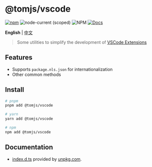 # @tomjs/vscode

[![npm](https://img.shields.io/npm/v/@tomjs/vscode)](https://www.npmjs.com/package/@tomjs/vscode) ![node-current (scoped)](https://img.shields.io/node/v/@tomjs/vscode) ![NPM](https://img.shields.io/npm/l/@tomjs/vscode) [![Docs](https://raw.githubusercontent.com/tomjs/assets/main/npm/api.svg)](https://www.unpkg.com/browse/@tomjs/vscode/dist/index.d.ts)

**English** | [中文](./README.zh_CN.md)

> Some utilities to simplify the development of [VSCode Extensions](https://marketplace.visualstudio.com/VSCode)

## Features

- Supports `package.nls.json` for internationalization
- Other common methods

## Install

```bash
# pnpm
pnpm add @tomjs/vscode

# yarn
yarn add @tomjs/vscode

# npm
npm add @tomjs/vscode
```

## Documentation

- [index.d.ts](https://www.unpkg.com/browse/@tomjs/vscode/dist/index.d.ts) provided by [unpkg.com](https://www.unpkg.com).
